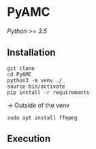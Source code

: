 # PyAMC

*Python >= 3.5*


## Installation

    git clone
    cd PyAMC
    python3 -m venv ./
    source bin/activate
    pip install -r requirements


-> Outside of the venv

    sudo apt install ffmpeg


## Execution

